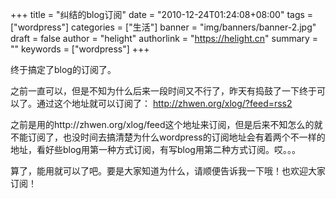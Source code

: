 +++
title = "纠结的blog订阅"
date = "2010-12-24T01:24:08+08:00"
tags = ["wordpress"]
categories = ["生活"]
banner = "img/banners/banner-2.jpg"
draft = false
author = "helight"
authorlink = "https://helight.cn"
summary = ""
keywords = ["wordpress"]
+++

终于搞定了blog的订阅了。

之前一直可以，但是不知为什么后来一段时间又不行了，昨天有捣鼓了一下终于可以了。通过这个地址就可以订阅了：
http://zhwen.org/xlog/?feed=rss2

之前是用的http://zhwen.org/xlog/feed这个地址来订阅，但是后来不知怎么的就不能订阅了，也没时间去搞清楚为什么wordpress的订阅地址会有着两个不一样的地址，看好些blog用第一种方式订阅，有写blog用第二种方式订阅。哎。。。

算了，能用就可以了吧。要是大家知道为什么，请顺便告诉我一下哦！也欢迎大家订阅！